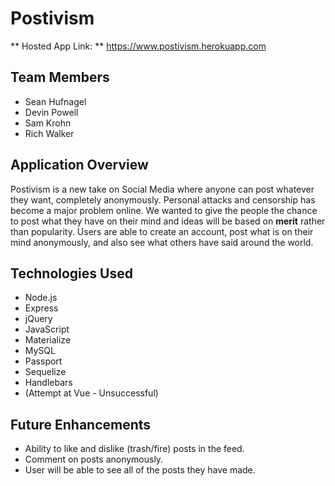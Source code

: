 # Postivism
** Hosted App Link: ** https://www.postivism.herokuapp.com

## Team Members
 - Sean Hufnagel
 - Devin Powell
 - Sam Krohn
 - Rich Walker

## Application Overview
Postivism is a new take on Social Media where anyone can post whatever they want, completely anonymously. Personal attacks and censorship has become a major problem online. We wanted to give the people the chance to post what they have on their mind and ideas will be based on **merit** rather than popularity. Users are able to create an account, post what is on their mind anonymously, and also see what others have said around the world.

## Technologies Used
 - Node.js
 - Express
 - jQuery
 - JavaScript
 - Materialize
 - MySQL
 - Passport
 - Sequelize
 - Handlebars
 - (Attempt at Vue - Unsuccessful)

## Future Enhancements
 - Ability to like and dislike (trash/fire) posts in the feed.
 - Comment on posts anonymously.
 - User will be able to see all of the posts they have made.
 

